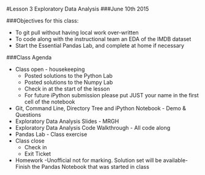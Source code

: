 #Lesson 3 Exploratory Data Analysis
###June 10th 2015

###Objectives for this class:

- To git pull without having local work over-written
- To code along with the instructional team an EDA of the IMDB dataset
- Start the Essential Pandas Lab, and complete at home if necessary

###Class Agenda

- Class open - housekeeping
  * Posted solutions to the Python Lab
  * Posted solutions to the Numpy Lab
  * Check in at the start of the lesson
  * For future iPython submission please put JUST your name in the first cell of the notebook
- Git, Command Line, Directory Tree and iPython Notebook - Demo & Questions
- Exploratory Data Analysis Slides - MRGH
- Exploratory Data Analysis Code Walkthrough - All code along
- Pandas Lab - Class exercise
- Class close
  * Check in
  * Exit Ticket
- Homework -Unofficial not for marking. Solution set will be available- Finish the Pandas Notebook that was started in class


